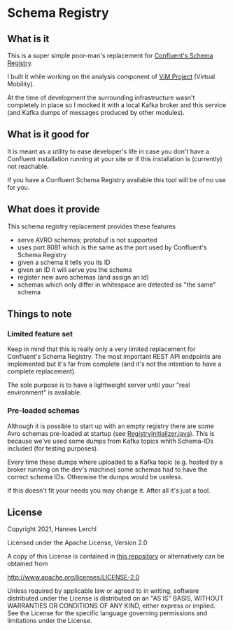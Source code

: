 # Schema Registry

## What is it

This is a super simple poor-man's replacement for [Confluent's Schema Registry](https://docs.confluent.io/platform/current/schema-registry/index.html).

I built it while working on the analysis component of [ViM Project](https://vim-project.org/) (Virtual Mobility).

At the time of development the surrounding infrastructure wasn't completely in place so I mocked it with a local Kafka broker and this service (and Kafka dumps of messages produced by other modules).

## What is it good for

It is meant as a utility to ease developer's life in case you don't have a Confluent installation running at your site or if this installation is (currently) not reachable.

If you have a Confluent Schema Registry available this tool will be of no use for you.

## What does it provide

This schema registry replacement provides these features

  - serve AVRO schemas; protobuf is not supported
  - uses port 8081 which is the same as the port used by Confluent's Schema Registry
  - given a schema it tells you its ID
  - given an ID it will serve you the schema
  - register new avro schemas (and assign an id)
  - schemas which only differ in whitespace are detected as "the same" schema

## Things to note

### Limited feature set

Keep in mind that this is really only a very limited replacement for Confluent's Schema Registry. The most important REST API endpoints are implemented but it's far from complete (and it's not the intention to have a complete replacement).

The sole purpose is to have a lightweight server until your "real environment" is available.

### Pre-loaded schemas

Although it is possible to start up with an empty registry there are some Avro schemas pre-loaded at startup (see [RegistryInitializer.java](src/main/java/com/jambit/hlerchl/schemaregistry/domains/schemas/RegistryInitializer.java)). This is because we've used some dumps from Kafka topics whith Schema-IDs included (for testing purposes).

Every time these dumps where uploaded to a Kafka topic (e.g. hosted by a broker running on the dev's machine) some schemas had to have the correct schema IDs. Otherwise the dumps would be useless.

If this doesn't fit your needs you may change it. After all it's just a tool.

## License


Copyright 2021, Hannes Lerchl

Licensed under the Apache License, Version 2.0

A copy of this License is contained in [this repository](LICENSE.txt) or
alternatively can be obtained from

http://www.apache.org/licenses/LICENSE-2.0

Unless required by applicable law or agreed to in writing, software
distributed under the License is distributed on an "AS IS" BASIS,
WITHOUT WARRANTIES OR CONDITIONS OF ANY KIND, either express or implied.
See the License for the specific language governing permissions and
limitations under the License.
